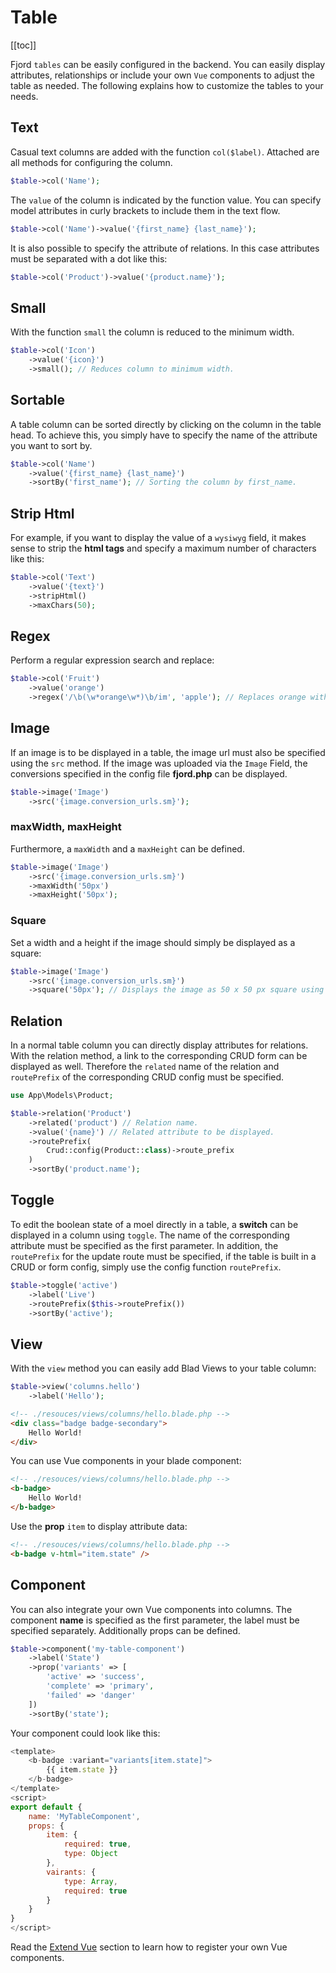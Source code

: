 # Table

[[toc]]

Fjord `tables` can be easily configured in the backend. You can easily display attributes, relationships or include your own `Vue` components to adjust the table as needed. The following explains how to customize the tables to your needs.

## Text

Casual text columns are added with the function `col($label)`. Attached are all methods for configuring the column.

```php
$table->col('Name');
```

The `value` of the column is indicated by the function value. You can specify model attributes in curly brackets to include them in the text flow.

```php
$table->col('Name')->value('{first_name} {last_name}');
```

It is also possible to specify the attribute of relations. In this case attributes must be separated with a dot like this:

```php
$table->col('Product')->value('{product.name}');
```

## Small

With the function `small` the column is reduced to the minimum width.

```php
$table->col('Icon')
    ->value('{icon}')
    ->small(); // Reduces column to minimum width.
```

## Sortable

A table column can be sorted directly by clicking on the column in the table head. To achieve this, you simply have to specify the name of the attribute you want to sort by.

```php
$table->col('Name')
    ->value('{first_name} {last_name}')
    ->sortBy('first_name'); // Sorting the column by first_name.
```

## Strip Html

For example, if you want to display the value of a `wysiwyg` field, it makes sense to strip the **html tags** and specify a maximum number of characters like this:

```php
$table->col('Text')
    ->value('{text}')
    ->stripHtml()
    ->maxChars(50);
```

## Regex

Perform a regular expression search and replace:

```php
$table->col('Fruit')
    ->value('orange')
    ->regex('/\b(\w*orange\w*)\b/im', 'apple'); // Replaces orange with apple.
```

## Image

If an image is to be displayed in a table, the image url must also be specified using the `src` method. If the image was uploaded via the `Image` Field, the conversions specified in the config file **fjord.php** can be displayed.

```php
$table->image('Image')
    ->src('{image.conversion_urls.sm}');
```

### maxWidth, maxHeight

Furthermore, a `maxWidth` and a `maxHeight` can be defined.

```php
$table->image('Image')
    ->src('{image.conversion_urls.sm}')
    ->maxWidth('50px')
    ->maxHeight('50px');
```

### Square

Set a width and a height if the image should simply be displayed as a square:

```php
$table->image('Image')
    ->src('{image.conversion_urls.sm}')
    ->square('50px'); // Displays the image as 50 x 50 px square using object-fit: cover
```

## Relation

In a normal table column you can directly display attributes for relations. With the relation method, a link to the corresponding CRUD form can be displayed as well. Therefore the `related` name of the relation and `routePrefix` of the corresponding CRUD config must be specified.

```php
use App\Models\Product;

$table->relation('Product')
    ->related('product') // Relation name.
    ->value('{name}') // Related attribute to be displayed.
    ->routePrefix(
        Crud::config(Product::class)->route_prefix
    )
    ->sortBy('product.name');
```

## Toggle

To edit the boolean state of a moel directly in a table, a **switch** can be displayed in a column using `toggle`. The name of the corresponding attribute must be specified as the first parameter. In addition, the `routePrefix` for the update route must be specified, if the table is built in a CRUD or form config, simply use the config function `routePrefix`.

```php
$table->toggle('active')
    ->label('Live')
    ->routePrefix($this->routePrefix())
    ->sortBy('active');
```

## View

With the `view` method you can easily add Blad Views to your table column:

```php
$table->view('columns.hello')
    ->label('Hello');
```

```html
<!-- ./resouces/views/columns/hello.blade.php -->
<div class="badge badge-secondary">
    Hello World!
</div>
```

You can use Vue components in your blade component:

```html
<!-- ./resouces/views/columns/hello.blade.php -->
<b-badge>
    Hello World!
</b-badge>
```

Use the **prop** `item` to display attribute data:

```html
<!-- ./resouces/views/columns/hello.blade.php -->
<b-badge v-html="item.state" />
```

## Component

You can also integrate your own Vue components into columns. The component **name** is specified as the first parameter, the label must be specified separately. Additionally props can be defined.

```php
$table->component('my-table-component')
    ->label('State')
    ->prop('variants' => [
        'active' => 'success',
        'complete' => 'primary',
        'failed' => 'danger'
    ])
    ->sortBy('state');
```

Your component could look like this:

```javascript
<template>
    <b-badge :variant="variants[item.state]">
        {{ item.state }}
    </b-badge>
</template>
<script>
export default {
    name: 'MyTableComponent',
    props: {
        item: {
            required: true,
            type: Object
        },
        vairants: {
            type: Array,
            required: true
        }
    }
}
</script>
```

Read the [Extend Vue](/docs/basics/vue.html#bootstrap-vue) section to learn how to register your own Vue components.
